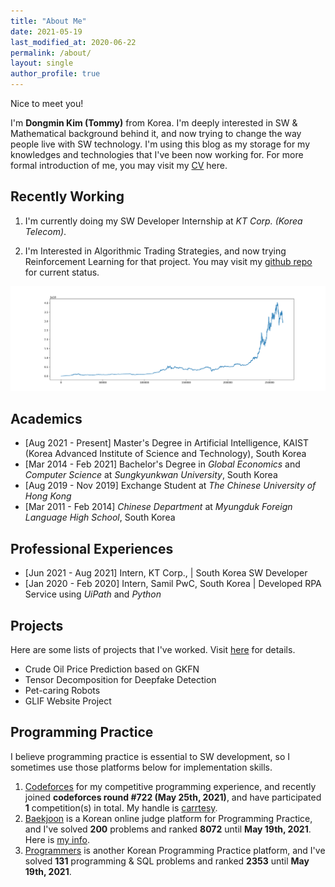 ```yaml
---
title: "About Me"
date: 2021-05-19
last_modified_at: 2020-06-22
permalink: /about/
layout: single
author_profile: true
---
```


Nice to meet you!

I'm **Dongmin Kim (Tommy)** from Korea. I'm deeply interested in SW & Mathematical background behind it, and now trying to change the way people live with SW technology. I'm using this blog as my storage for my knowledges and technologies that I've been now working for. For more formal introduction of me, you may visit my [CV](https://drive.google.com/file/d/1Qg-GGGiDWKKaUqvxoGnjdjX_U3-1y6kS/view?usp=sharing) here.



## Recently Working

1. I'm currently doing my SW Developer Internship at *KT Corp. (Korea Telecom)*.

2. I'm Interested in Algorithmic Trading Strategies, and now trying Reinforcement Learning for that project. You may visit my [github repo](https://github.com/dongminkim0220/bitmagic) for current status.

![crypto](/assets/images/about/crypto.png)



## Academics

- [Aug 2021 - Present] Master's Degree in Artificial Intelligence, KAIST (Korea Advanced Institute of Science and Technology), South Korea
- [Mar 2014 - Feb 2021] Bachelor's Degree in *Global Economics* and *Computer Science* at *Sungkyunkwan University*, South Korea
- [Aug 2019 - Nov 2019] Exchange Student at *The Chinese University of Hong Kong*
- [Mar 2011 - Feb 2014] *Chinese Department* at *Myungduk Foreign Language High School*, South Korea



## Professional Experiences

- [Jun 2021 - Aug 2021] Intern, KT Corp., \| South Korea SW Developer  
- [Jan 2020 - Feb 2020] Intern, Samil PwC, South Korea \| Developed RPA Service using *UiPath* and *Python*



## Projects

Here are some lists of projects that I've worked. Visit [here](https://dongminkim0220.github.io/projects/) for details.

- Crude Oil Price Prediction based on GKFN
- Tensor Decomposition for Deepfake Detection
- Pet-caring Robots
- GLIF Website Project



## Programming Practice

I believe programming practice is essential to SW development, so I sometimes use those platforms below for implementation skills.

1. [Codeforces](https://codeforces.com/) for my competitive programming experience, and recently joined **codeforces round #722 (May 25th, 2021)**, and have participated **1** competition(s) in total. My handle is [carrtesy](https://codeforces.com/profile/carrtesy).
2. [Baekjoon](https://www.acmicpc.net/) is a Korean online judge platform for Programming Practice, and I've solved **200** problems and ranked **8072** until **May 19th, 2021**. Here is [my info](https://www.acmicpc.net/user/ehdals56).
3. [Programmers](https://programmers.co.kr/) is another Korean Programming Practice platform, and I've solved **131** programming & SQL problems and ranked **2353** until **May 19th, 2021**.

